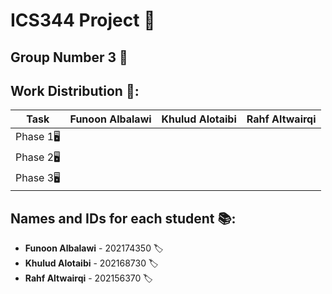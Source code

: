 # ICS344 Project 🔐

## Group Number 3 👥

## Work Distribution 📑:

| Task                   | Funoon Albalawi | Khulud Alotaibi | Rahf Altwairqi |
|------------------------|-----------------|-----------------|----------------|
| Phase 1🖥️ |                 |                 |                |
| Phase 2🖥️              |                 |                 |                |
| Phase 3🖥️             |                 |                 |                |

## Names and IDs for each student 📚:

- **Funoon Albalawi** - 202174350 🏷️
- **Khulud Alotaibi** - 202168730 🏷️
- **Rahf Altwairqi** - 202156370 🏷️
